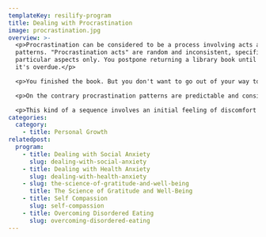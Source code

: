 ```yaml
---
templateKey: resilify-program
title: Dealing with Procrastination
image: procrastination.jpg
overview: >-
  <p>Procrastination can be considered to be a process involving acts and
  patterns. "Procrastination acts" are random and inconsistent, specific to
  particular aspects only. You postpone returning a library book until after
  it's overdue.</p>

  <p>You finished the book. But you don't want to go out of your way to return it on time. This is an isolated occurrence since you typically promptly return what you borrow.</p>

  <p>On the contrary procrastination patterns are predictable and consistent habitual delays that are not situation specific, but follow an identifiable sequence.</p>

  <p>This kind of a sequence involves an initial feeling of discomfort about a task and then aimlessly moving to another task which perhaps might be irrelevant.  </p>
categories:
  category:
    - title: Personal Growth
relatedpost:
  program:
    - title: Dealing with Social Anxiety
      slug: dealing-with-social-anxiety
    - title: Dealing with Health Anxiety
      slug: dealing-with-health-anxiety
    - slug: the-science-of-gratitude-and-well-being
      title: The Science of Gratitude and Well-Being
    - title: Self Compassion
      slug: self-compassion
    - title: Overcoming Disordered Eating
      slug: overcoming-disordered-eating
---
```

